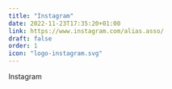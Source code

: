 ```yaml
---
title: "Instagram"
date: 2022-11-23T17:35:20+01:00
link: https://www.instagram.com/alias.asso/
draft: false
order: 1
icon: "logo-instagram.svg"
---
```

Instagram
